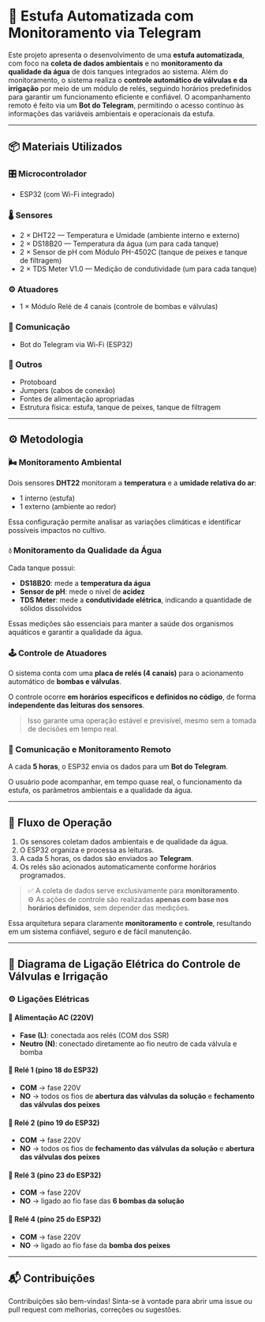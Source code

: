 # 🌱 Estufa Automatizada com Monitoramento via Telegram

Este projeto apresenta o desenvolvimento de uma **estufa automatizada**, com foco na **coleta de dados ambientais** e no **monitoramento da qualidade da água** de dois tanques integrados ao sistema. Além do monitoramento, o sistema realiza o **controle automático de válvulas e da irrigação** por meio de um módulo de relés, seguindo horários predefinidos para garantir um funcionamento eficiente e confiável. O acompanhamento remoto é feito via um **Bot do Telegram**, permitindo o acesso contínuo às informações das variáveis ambientais e operacionais da estufa.

---

## 📦 Materiais Utilizados

### 🎛 Microcontrolador
- ESP32 (com Wi-Fi integrado)

### 🌡 Sensores
- 2 × DHT22 — Temperatura e Umidade (ambiente interno e externo)
- 2 × DS18B20 — Temperatura da água (um para cada tanque)
- 2 × Sensor de pH com Módulo PH-4502C (tanque de peixes e tanque de filtragem)
- 2 × TDS Meter V1.0 — Medição de condutividade (um para cada tanque)

### ⚙ Atuadores
- 1 × Módulo Relé de 4 canais (controle de bombas e válvulas)

### 📡 Comunicação
- Bot do Telegram via Wi-Fi (ESP32)

### 🧰 Outros
- Protoboard  
- Jumpers (cabos de conexão)  
- Fontes de alimentação apropriadas  
- Estrutura física: estufa, tanque de peixes, tanque de filtragem

---

## ⚙️ Metodologia

### 🌬 Monitoramento Ambiental
Dois sensores **DHT22** monitoram a **temperatura** e a **umidade relativa do ar**:
- 1 interno (estufa)
- 1 externo (ambiente ao redor)

Essa configuração permite analisar as variações climáticas e identificar possíveis impactos no cultivo.

### 💧 Monitoramento da Qualidade da Água
Cada tanque possui:
- **DS18B20**: mede a **temperatura da água**
- **Sensor de pH**: mede o nível de **acidez**
- **TDS Meter**: mede a **condutividade elétrica**, indicando a quantidade de sólidos dissolvidos

Essas medições são essenciais para manter a saúde dos organismos aquáticos e garantir a qualidade da água.

### 🕹 Controle de Atuadores
O sistema conta com uma **placa de relés (4 canais)** para o acionamento automático de **bombas e válvulas**.

O controle ocorre **em horários específicos e definidos no código**, de forma **independente das leituras dos sensores**.

> Isso garante uma operação estável e previsível, mesmo sem a tomada de decisões em tempo real.

### 📲 Comunicação e Monitoramento Remoto
A cada **5 horas**, o ESP32 envia os dados para um **Bot do Telegram**.

O usuário pode acompanhar, em tempo quase real, o funcionamento da estufa, os parâmetros ambientais e a qualidade da água.

---

## 🔁 Fluxo de Operação

1. Os sensores coletam dados ambientais e de qualidade da água.  
2. O ESP32 organiza e processa as leituras.  
3. A cada 5 horas, os dados são enviados ao **Telegram**.  
4. Os relés são acionados automaticamente conforme horários programados.

> ✅ A coleta de dados serve exclusivamente para **monitoramento**.  
> ⚙️ As ações de controle são realizadas **apenas com base nos horários definidos**, sem depender das medições.

Essa arquitetura separa claramente **monitoramento** e **controle**, resultando em um sistema confiável, seguro e de fácil manutenção.

---

## 🔌 Diagrama de Ligação Elétrica do Controle de Válvulas e Irrigação

### ⚙️ Ligações Elétricas

#### 🔌 Alimentação AC (220V)
- **Fase (L)**: conectada aos relés (COM dos SSR)
- **Neutro (N)**: conectado diretamente ao fio neutro de cada válvula e bomba

#### 🔧 Relé 1 (pino 18 do ESP32)
- **COM** → fase 220V  
- **NO** → todos os fios de **abertura das válvulas da solução** e **fechamento das válvulas dos peixes**

#### 🔧 Relé 2 (pino 19 do ESP32)
- **COM** → fase 220V  
- **NO** → todos os fios de **fechamento das válvulas da solução** e **abertura das válvulas dos peixes**

#### 🔧 Relé 3 (pino 23 do ESP32)
- **COM** → fase 220V  
- **NO** → ligado ao fio fase das **6 bombas da solução**

#### 🔧 Relé 4 (pino 25 do ESP32)
- **COM** → fase 220V  
- **NO** → ligado ao fio fase da **bomba dos peixes**

---

## 📬 Contribuições
Contribuições são bem-vindas! Sinta-se à vontade para abrir uma issue ou pull request com melhorias, correções ou sugestões.
